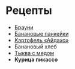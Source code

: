 # Рецепты

- [Брауни](https://github.com/ViktarKamar/Recipes/blob/main/brownie.md)
- [Банановые панкейки](https://github.com/ViktarKamar/Recipes/blob/main/banane.md)
- [Картофель «Айдахо»](https://github.com/ViktarKamar/Recipes/blob/main/Kartofel_Aidacho.md)
- Банановый хлеб
- [Тыква с медом](https://github.com/ViktarKamar/Recipes/blob/main/Tikwa.md)
- **Курица пикассо**

